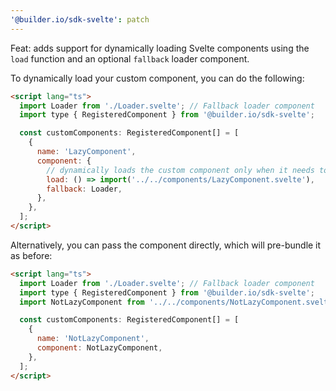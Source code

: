 ```yaml
---
'@builder.io/sdk-svelte': patch
---
```


Feat: adds support for dynamically loading Svelte components using the `load` function and an optional `fallback` loader component.

To dynamically load your custom component, you can do the following:

```html
<script lang="ts">
  import Loader from './Loader.svelte'; // Fallback loader component
  import type { RegisteredComponent } from '@builder.io/sdk-svelte';

  const customComponents: RegisteredComponent[] = [
    {
      name: 'LazyComponent',
      component: {
        // dynamically loads the custom component only when it needs to be initialized
        load: () => import('../../components/LazyComponent.svelte'),
        fallback: Loader,
      },
    },
  ];
</script>
```

Alternatively, you can pass the component directly, which will pre-bundle it as before:

```html
<script lang="ts">
  import Loader from './Loader.svelte'; // Fallback loader component
  import type { RegisteredComponent } from '@builder.io/sdk-svelte';
  import NotLazyComponent from '../../components/NotLazyComponent.svelte';

  const customComponents: RegisteredComponent[] = [
    {
      name: 'NotLazyComponent',
      component: NotLazyComponent,
    },
  ];
</script>
```
